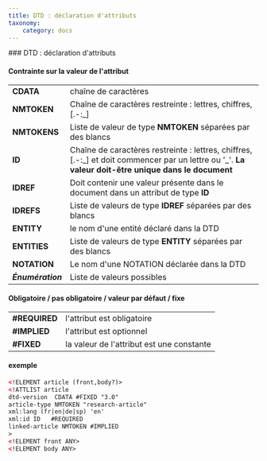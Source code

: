 ```yaml
---
title: DTD : déclaration d'attributs
taxonomy:
    category: docs
---
```

### DTD : déclaration d'attributs

#### Contrainte sur la valeur de l'attribut
<table>
<tr><td><strong>CDATA</strong></td><td>chaîne de caractères                                                                                            </td></tr>
<tr><td><strong>NMTOKEN</strong></td><td>Chaîne de caractères restreinte : lettres, chiffres, [.-:_]      </td></tr>
<tr><td><strong>NMTOKENS</strong></td><td>Liste de valeur de type <strong>NMTOKEN</strong> séparées par des blancs                                                     </td></tr>
<tr><td><strong>ID</strong></td><td>  Chaîne de caractères restreinte : lettres, chiffres, [.-:_]     et doit commencer par un lettre ou '_'. <strong>La valeur doit-être unique dans le document</strong>       </td></tr>
<tr><td><strong>IDREF</strong></td><td>Doit contenir une valeur présente dans le document dans un attribut de type <strong>ID</strong>                 </td></tr>
<tr><td><strong>IDREFS</strong></td><td>Liste de valeurs de type <strong>IDREF</strong> séparées par des blancs                                         </td></tr>
<tr><td><strong>ENTITY</strong></td><td>le nom d'une entité déclaré dans la DTD                                                                        </td></tr>
<tr><td><strong>ENTITIES</strong></td><td>  Liste de valeurs de type <strong>ENTITY</strong> séparées par des blancs                                    </td></tr>
<tr><td><strong>NOTATION</strong></td><td>  Le nom d'une NOTATION déclarée dans la DTD                                                                  </td></tr>
<tr><td><i><b>Énumération</b></i>  </td><td> Liste de valeurs possibles                                                                                           </td></tr>
</table>

#### Obligatoire / pas obligatoire / valeur par défaut / fixe
<table>
<tr><td><strong>#REQUIRED</strong> </td><td> l'attribut est obligatoire</td></tr>
<tr><td><strong>#IMPLIED</strong>  </td><td> l'attribut est optionnel     </td></tr>
<tr><td><strong>#FIXED</strong>    </td><td> la valeur de l'attribut est une constante   </td></tr>
</table>

#### exemple
```xml
<!ELEMENT article (front,body?)>
<!ATTLIST article
dtd-version  CDATA #FIXED "3.0"
article-type NMTOKEN "research-article"
xml:lang (fr|en|de|sp) 'en'
xml:id ID   #REQUIRED
linked-article NMTOKEN #IMPLIED
>
<!ELEMENT front ANY>
<!ELEMENT body ANY>
```

